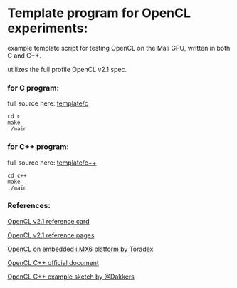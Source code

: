 # Template program for OpenCL experiments:
example template script for testing OpenCL on the Mali GPU, written in both C and C++.

utilizes the full profile OpenCL v2.1 spec.

### for C program:
full source here: [template/c](c)

``` 
cd c
make
./main
```

### for C++ program:

full source here: [template/c++](c++)
```
cd c++
make
./main
```

### References:

[OpenCL v2.1 reference card](https://registry.khronos.org/OpenCL/sdk/2.1/docs/OpenCL-2.1-refcard.pdf)

[OpenCL v2.1 reference pages](https://registry.khronos.org/OpenCL/sdk/2.1/docs/man/xhtml/)

[OpenCL on embedded i.MX6 platform by Toradex](https://www.toradex.com/blog/experimenting-with-opencl-on-apalis-imx6q-system-on-module)

[OpenCL C++ official document](https://github.khronos.org/OpenCL-CLHPP/index.html)

[OpenCL C++ example sketch by @Dakkers](https://github.com/Dakkers/OpenCL-examples/blob/master/example00/main.cpp)